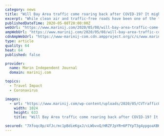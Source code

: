 ```yaml
---
category: news
title: "Will Bay Area traffic come roaring back after COVID-19? It might if we ditch transit for cars"
excerpt: "While clean air and traffic-free roads have been one of the few silver linings amid the coronavirus pandemic, there are worrying signs that the Bay Area’s fearsome congestion could come roaring back once public life resumes — and perhaps be worse than ever."
publishedDateTime: 2020-05-08T20:00:00Z
webUrl: "https://www.marinij.com/2020/05/08/will-bay-area-traffic-come-roaring-back-after-covid-19-it-might-if-we-ditch-transit-for-cars/"
ampWebUrl: "https://www.marinij.com/2020/05/08/will-bay-area-traffic-come-roaring-back-after-covid-19-it-might-if-we-ditch-transit-for-cars/amp/"
cdnAmpWebUrl: "https://www-marinij-com.cdn.ampproject.org/c/s/www.marinij.com/2020/05/08/will-bay-area-traffic-come-roaring-back-after-covid-19-it-might-if-we-ditch-transit-for-cars/amp/"
type: article
quality: 64
heat: 64
published: false

provider:
  name: Marin Independent Journal
  domain: marinij.com

topics:
  - Travel Impact
  - Coronavirus

images:
  - url: "https://www.marinij.com/wp-content/uploads/2020/05/CVTrafficONLINE-90-1.jpg?w=1024&h=634"
    width: 1024
    height: 633
    title: "Will Bay Area traffic come roaring back after COVID-19? It might if we ditch transit for cars"

secured: "7Xfoqc8p/4fJc/mc1pBdieKgxJ/cLWbvvQ/HRZFJpYR+6P7YpT3g4ypgoaXBKAlXOt1CPVsIU7ETAzoV1UVDqIUkL3YujSy+evrGy3e6fX6SngHYkIOBa5752Z6EFMdzXLS/zMk/3glydwvNY0smM7dQDqQxA3+BEGJx/25/Wfvpijwrp4/sOtkYR1l8tWJpNdYHGn2biKBPG2DO/nVSPqp++bQIyPqR+bHo2deTINaUmkqiY/9iEdJEY/VcXkUINy1POuRexiBlMjMNGtyEzGkt2zaincoS0Q0pzBZxzLcC4vkvIXwfb8eR3SHS4AMs;/jG0Joh0drKq/0y+EzogLA=="
---
```


